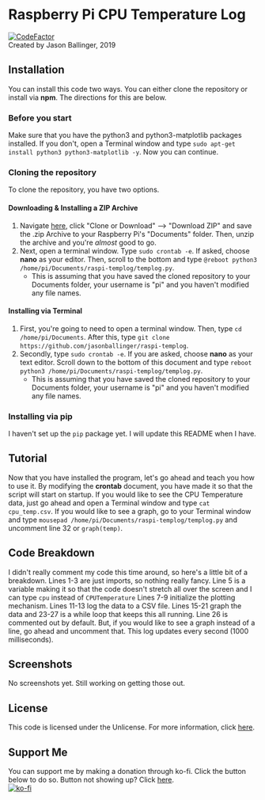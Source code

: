 # Raspberry Pi CPU Temperature Log
[![CodeFactor](https://www.codefactor.io/repository/github/jasonballinger/raspi-templog/badge/master)](https://www.codefactor.io/repository/github/jasonballinger/raspi-templog/overview/master)
<br>Created by Jason Ballinger, 2019
## Installation
You can install this code two ways. You can either clone the repository or install via **npm**. The directions for this are below.
### Before you start
Make sure that you have the python3 and python3-matplotlib packages installed. If you don't, open a Terminal window and type ```sudo apt-get install python3 python3-matplotlib -y```. Now you can continue.
### Cloning the repository
To clone the repository, you have two options.
#### Downloading & Installing a ZIP Archive
1. Navigate [here](https://github.com/jasonballinger/raspi-templog), click "Clone or Download" --> "Download ZIP" and save the .zip Archive to your Raspberry Pi's "Documents" folder. Then, unzip the archive and you're *almost* good to go.
2. Next, open a terminal window. Type ```sudo crontab -e```. If asked, choose **nano** as your editor. Then, scroll to the bottom and type ```@reboot python3 /home/pi/Documents/raspi-templog/templog.py```.
    * This is assuming that you have saved the cloned repository to your Documents folder, your username is "pi" and you haven't modified any file names.
#### Installing via Terminal
1. First, you're going to need to open a terminal window. Then, type ```cd /home/pi/Documents```. After this, type ```git clone https://github.com/jasonballinger/raspi-templog```.
2. Secondly, type ```sudo crontab -e```. If you are asked, choose **nano** as your text editor. Scroll down to the bottom of this document and type ```reboot python3 /home/pi/Documents/raspi-templog/templog.py```.
    * This is assuming that you have saved the cloned repository to your Documents folder, your username is "pi" and you haven't modified any file names.
### Installing via pip
I haven't set up the ```pip``` package yet. I will update this README when I have.
## Tutorial
Now that you have installed the program, let's go ahead and teach you how to use it. By modifying the **crontab** document, you have made it so that the script will start on startup. If you would like to see the CPU Temperature data, just go ahead and open a Terminal window and type ```cat cpu_temp.csv```. If you would like to see a graph, go to your Terminal window and type ```mousepad /home/pi/Documents/raspi-templog/templog.py``` and uncomment line 32 or ```graph(temp)```.
## Code Breakdown
I didn't really comment my code this time around, so here's a little bit of a breakdown. Lines 1-3 are just imports, so nothing really fancy. Line 5 is a variable making it so that the code doesn't stretch all over the screen and I can type ```cpu``` instead of ```CPUTemperature``` Lines 7-9 initialize the plotting mechanism. Lines 11-13 log the data to a CSV file. Lines 15-21 graph the data and 23-27 is a while loop that keeps this all running. Line 26 is commented out by default. But, if you would like to see a graph instead of a line, go ahead and uncomment that. This log updates every second (1000 milliseconds).
## Screenshots
No screenshots yet. Still working on getting those out.
## License
This code is licensed under the Unlicense. For more information, click [here](https://github.com/jasonballinger/raspi-templog/blob/master/LICENSE).

## Support Me
You can support me by making a donation through ko-fi. Click the button below to do so. Button not showing up? Click [here]().
<br>[![ko-fi](https://www.ko-fi.com/img/githubbutton_sm.svg)](https://ko-fi.com/I2I3WLST)
